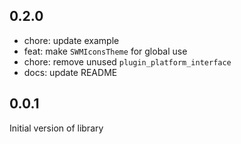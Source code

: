 ## 0.2.0

  - chore: update example
  - feat: make `SWMIconsTheme` for global use
  - chore: remove unused `plugin_platform_interface`
  - docs: update README

## 0.0.1

Initial version of library
